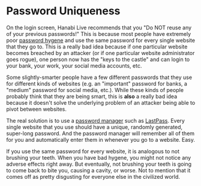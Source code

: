 # Password Uniqueness

On the login screen, Hanabi Live recommends that you "Do NOT reuse any of your previous passwords!" This is because most people have extremely poor [password hygene](https://marketingeq.com/password-hygiene/) and use the same password for every single website that they go to. This is a really bad idea because if one particular website becomes breached by an attacker (or if one particular website administrator goes rogue), one person now has the "keys to the castle" and can login to your bank, your work, your social media accounts, etc.

Some slightly-smarter people have a few different passwords that they use for different kinds of websites (e.g. an "important" password for banks, a "medium" password for social media, etc.). While these kinds of people probably think that they are being smart, this is **also** a really bad idea because it doesn't solve the underlying problem of an attacker being able to pivot between websites.

The real solution is to use a [password manager](https://www.pcmag.com/picks/the-best-password-managers) such as [LastPass](https://www.lastpass.com/). Every single website that you use should have a unique, randomly generated, super-long password. And the password manager will remember all of them for you and automatically enter them in whenever you go to a website. Easy.

If you use the same password for every website, it is analogous to not brushing your teeth. When you have bad hygene, you might not notice any adverse effects right away. But eventually, not brushing your teeth is going to come back to bite you, causing a cavity, or worse. Not to mention that it comes off as pretty disgusting for everyone else in the civilized world.

<br />
